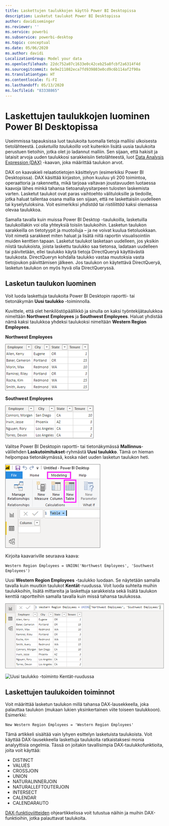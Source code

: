 ```yaml
---
title: Laskettujen taulukkojen käyttö Power BI Desktopissa
description: Lasketut taulukot Power BI Desktopissa
author: davidiseminger
ms.reviewer: ''
ms.service: powerbi
ms.subservice: powerbi-desktop
ms.topic: conceptual
ms.date: 05/06/2020
ms.author: davidi
LocalizationGroup: Model your data
ms.openlocfilehash: 22dc752a07c1633e0c42ceb25a8fcbf2a6314f4d
ms.sourcegitcommit: 0e9e211082eca7fd939803e0cd9c6b114af2f90a
ms.translationtype: HT
ms.contentlocale: fi-FI
ms.lasthandoff: 05/13/2020
ms.locfileid: "83338865"
---
```

# <a name="create-calculated-tables-in-power-bi-desktop"></a>Laskettujen taulukkojen luominen Power BI Desktopissa
Useimmissa tapauksissa luot taulukoita tuomalla tietoja malliisi ulkoisesta tietolähteestä. *Lasketuilla taulukoilla* voit kuitenkin lisätä uusia taulukoita perustuen tietoihin, jotka olet jo ladannut malliin. Sen sijaan, että hakisit ja lataisit arvoja uuden taulukkosi sarakkeisiin tietolähteestä, luot [Data Analysis Expression (DAX)](/dax/index) -kaavan, joka määrittää taulukon arvot.

DAX on kaavakieli relaatiotietojen käsittelyyn (esimerkiksi Power BI Desktopissa). DAX käsittää kirjaston, johon kuuluu yli 200 toimintoa, operaattoria ja rakennetta, mikä tarjoaa valtavan joustavuuden luotaessa kaavoja lähes minkä tahansa tietoanalyysitarpeen tulosten laskemista varten. Lasketut taulukot ovat paras vaihtoehto välituloksille ja tiedoille, jotka haluat tallentaa osana mallia sen sijaan, että ne laskettaisiin uudelleen tai kyselytuloksina. Voit esimerkiksi *yhdistää* tai *ristiliittää* kaksi olemassa olevaa taulukkoa.

Samalla tavalla kuin muissa Power BI Desktop -taulukoilla, lasketuilla taulukoillakin voi olla yhteyksiä toisiin taulukoihin. Lasketun taulukon sarakkeilla on tietotyypit ja muotoiluja – ja ne voivat kuulua tietoluokkaan. Voit nimetä sarakkeet miten haluat ja lisätä niitä raportin visualisointiin muiden kenttien tapaan. Lasketut taulukot lasketaan uudelleen, jos yksikin niistä taulukoista, joista laskettu taulukko saa tietonsa, ladataan uudelleen tai päivitetään, ellei taulukko käytä tietoja DirectQueryä käyttävästä taulukosta. DirectQueryn kohdalla taulukko vastaa muutoksia vasta tietojoukon päivittämisen jälkeen. Jos taulukon on käytettävä DirectQueryä, lasketun taulukon on myös hyvä olla DirectQueryssä.

## <a name="create-a-calculated-table"></a>Lasketun taulukon luominen

Voit luoda laskettuja taulukoita Power BI Desktopin raportti- tai tietonäkymän **Uusi taulukko** -toiminnolla.

Kuvittele, että olet henkilöstöpäällikkö ja sinulla on kaksi työntekijätaulukkoa nimeltään **Northwest Employees** ja **Southwest Employees**. Haluat yhdistää nämä kaksi taulukkoa yhdeksi taulukoksi nimeltään **Western Region Employees**.

**Northwest Employees**

 ![](media/desktop-calculated-tables/calctables_nwempl.png)

**Southwest Employees**

 ![](media/desktop-calculated-tables/calctables_swempl.png)

Valitse Power BI Desktopin raportti- tai tietonäkymässä **Mallinnus**-välilehden **Laskutoimitukset**-ryhmästä **Uusi taulukko**. Tämä on hieman helpompaa tietonäkymässä, koska näet uuden lasketun taulukon heti.

 ![Uusi taulukko -toiminto tietonäkymässä](media/desktop-calculated-tables/calctables_formulabarempty.png)

Kirjoita kaavariville seuraava kaava:

```dax
Western Region Employees = UNION('Northwest Employees', 'Southwest Employees')
```

Uusi **Western Region Employees** -taulukko luodaan. Se näytetään samalla tavalla kuin muutkin taulukot **Kentät**-ruudussa. Voit luoda suhteita muihin taulukkoihin, lisätä mittareita ja laskettuja sarakkeista sekä lisätä taulukon kenttiä raportteihin samalla tavalla kuin missä tahansa taulukossa.

 ![Uusi laskettu taulukko](media/desktop-calculated-tables/calctables_westregionempl.png)

 ![Uusi taulukko -toiminto Kentät-ruudussa](media/desktop-calculated-tables/calctables_fieldlist.png)

## <a name="functions-for-calculated-tables"></a>Laskettujen taulukoiden toiminnot

Voit määrittää lasketun taulukon millä tahansa DAX-lausekkeella, joka palauttaa taulukon (mukaan lukien yksinkertainen viite toiseen taulukkoon). Esimerkki:

```dax
New Western Region Employees = 'Western Region Employees'
```

Tämä artikkeli sisältää vain lyhyen esittelyn lasketuista taulukoista. Voit käyttää DAX-lausekkeella laskettuja taulukoita ratkaistaksesi monia analyyttisia ongelmia. Tässä on joitakin tavallisimpia DAX-taulukkofunktioita, joita voit käyttää:

* DISTINCT
* VALUES
* CROSSJOIN
* UNION
* NATURALINNERJOIN
* NATURALLEFTOUTERJOIN
* INTERSECT
* CALENDAR
* CALENDARAUTO

[DAX-funktioviitteiden](/dax/dax-function-reference) ohjeartikkelissa voit tutustua näihin ja muihin DAX-funktioihin, jotka palauttavat taulukoita.

